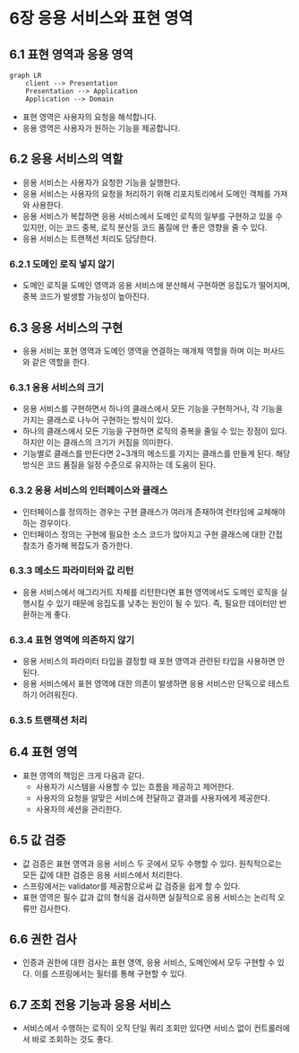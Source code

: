 # 6장 응용 서비스와 표현 영역


## 6.1 표현 영역과 응용 영역

```mermaid
graph LR
    client --> Presentation
    Presentation --> Application
    Application --> Domain
```

* 표현 영역은 사용자의 요청을 해석합니다.
* 응용 영역은 사용자가 원하는 기능을 제공합니다.

## 6.2 응용 서비스의 역할

* 응용 서비스는 사용자가 요청한 기능을 실행한다.
* 응용 서비스는 사용자의 요청을 처리하기 위해 리포지토리에서 도메인 객체를 가져와 사용한다.
* 응용 서비스가 복잡하면 응용 서비스에서 도메인 로직의 일부를 구현하고 있을 수 있지만, 이는 코드 중복, 로직 분산등 
코드 품질에 안 좋은 영향을 줄 수 있다.
* 응용 서비스는 트랜잭션 처리도 담당한다.

### 6.2.1 도메인 로직 넣지 않기

* 도메인 로직을 도메인 영역과 응용 서비스에 분산해서 구현하면 응집도가 떨어지며, 중복 코드가 발생할 가능성이 높아진다.


## 6.3 응용 서비스의 구현

* 응용 서비는 포현 영역과 도메인 영역을 연결하는 매개체 역할을 하며 이는 퍼사드와 같은 역할을 한다.

### 6.3.1 응용 서비스의 크기

* 응용 서비스를 구현하면서 하나의 클래스에서 모든 기능을 구현하거나, 각 기능을 가지는 클래스로 나누어 구현하는 방식이 있다.
* 하나의 클래스에서 모든 기능을 구현하면 로직의 중복을 줄일 수 있는 장점이 있다. 하지만 이는 클래스의 크기가 커짐을 의미한다.
* 기능별로 클래스를 만든다면 2~3개의 메소드를 가지는 클래스를 만들게 된다. 해당 방식은 코드 품질을 일정 수준으로 유지하는 데 도움이 된다.

### 6.3.2 응용 서비스의 인터페이스와 클래스

* 인터페이스를 정의하는 경우는 구현 클래스가 여러개 존재하여 런타임에 교체해야 하는 경우이다.
* 인터페이스 정의는 구현에 필요한 소스 코드가 많아지고 구현 클래스에 대한 간접 참조가 증가해 복잡도가 증가한다.

### 6.3.3 메소드 파라미터와 값 리턴

* 응용 서비스에서 애그리거트 자체를 리턴한다면 표현 영역에서도 도메인 로직을 실행시킬 수 있기 때문에 응집도를 낮추는 원인이 될 수 있다.
즉, 필요한 데이터만 반환하는게 좋다.

### 6.3.4 표현 영역에 의존하지 않기

* 응용 서비스의 파라미터 타입을 결정할 때 포현 영역과 관련된 타입을 사용하면 안된다.
* 응용 서비스에서 표현 영역에 대한 의존이 발생하면 응용 서비스만 단독으로 테스트하기 어려워진다.

### 6.3.5 트랜잭션 처리


## 6.4 표현 영역

* 표현 영역의 책임은 크게 다음과 같다.
  * 사용자가 시스템을 사용할 수 있는 흐름을 제공하고 제어한다.
  * 사용자의 요청을 알맞은 서비스에 전달하고 결과를 사용자에게 제공한다.
  * 사용자의 세션을 관리한다.


## 6.5 값 검증

* 값 검증은 표현 영역과 응용 서비스 두 곳에서 모두 수행할 수 있다. 원칙적으로는 모든 값에 대한 검증은 응용 서비스에서 처리한다.
* 스프링에서는 validator를 제공함으로써 값 검증을 쉽게 할 수 있다.
* 표현 영역은 필수 값과 값의 형식을 검사하면 실질적으로 응용 서비스는 논리적 오류만 검사한다.

## 6.6 권한 검사

* 인증과 권한에 대한 검사는 표현 영역, 응용 서비스, 도메인에서 모두 구현할 수 있다. 이를 스프링에서는 필터를 통해 구현할 수 있다.

## 6.7 조회 전용 기능과 응용 서비스

* 서비스에서 수행하는 로직이 오직 단일 쿼리 조회만 있다면 서비스 없이 컨트롤러에서 바로 조회하는 것도 좋다.